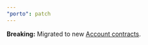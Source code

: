 ```yaml
---
"porto": patch
---
```


**Breaking:** Migrated to new [Account contracts](https://github.com/ithacaxyz/account).
